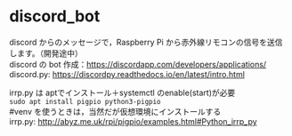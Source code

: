 # discord_bot

discord からのメッセージで，Raspberry Pi から赤外線リモコンの信号を送信します。（開発途中）<br>
discord の bot 作成：https://discordapp.com/developers/applications/<br>
discord.py: https://discordpy.readthedocs.io/en/latest/intro.html<br>


irrp.py は aptでインストール＋systemctl のenable(start)が必要<br>
<code>sudo apt install pigpio python3-pigpio</code><br>
#venv を使うときは，当然だが仮想環境にインストールする<br>
irrp.py: http://abyz.me.uk/rpi/pigpio/examples.html#Python_irrp_py<br>
